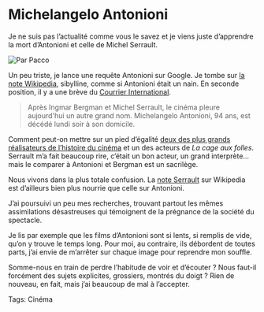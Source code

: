 # Michelangelo Antonioni

Je ne suis pas l’actualité comme vous le savez et je viens juste d’apprendre la mort d’Antonioni et celle de Michel Serrault.<span id="more-531"></span>

![Par Pacco](http://blog.tcrouzet.comhttps://tcrouzet.com/images_tc/20070808pacco.jpg)

Un peu triste, je lance une requête Antonioni sur Google. Je tombe sur [la note Wikipedia](http://fr.wikipedia.org/wiki/Michelangelo_Antonioni), sibylline, comme si Antonioni était un nain. En seconde position, il y a une brève du [Courrier International](http://www.courrierinternational.com/article.asp?obj_id=76447).

> Après Ingmar Bergman et Michel Serrault, le cinéma pleure aujourd'hui un autre grand nom. Michelangelo Antonioni, 94 ans, est décédé lundi soir à son domicile.

Comment peut-on mettre sur un pied d’égalité [deux des plus grands réalisateurs de l’histoire du cinéma](http://www.cyberpresse.ca/article/20070804/CPARTS01/708040790/1043/CPARTS01) et un des acteurs de *La cage aux folles*. Serrault m’a fait beaucoup rire, c’était un bon acteur, un grand interprète… mais le comparer à Antonioni et Bergman est un sacrilège.

Nous vivons dans la plus totale confusion. La [note Serrault](http://fr.wikipedia.org/wiki/Michel_Serrault) sur Wikipedia est d’ailleurs bien plus nourrie que celle sur Antonioni.

J’ai poursuivi un peu mes recherches, trouvant partout les mêmes assimilations désastreuses qui témoignent de la prégnance de la société du spectacle.

Je lis par exemple que les films d’Antonioni sont si lents, si remplis de vide, qu’on y trouve le temps long. Pour moi, au contraire, ils débordent de toutes parts, j’ai envie de m’arrêter sur chaque image pour reprendre mon souffle.

Somme-nous en train de perdre l’habitude de voir et d’écouter ? Nous faut-il forcément des sujets explicites, grossiers, montrés du doigt ? Rien de nouveau, en fait, mais j’ai beaucoup de mal à l’accepter.

Tags: Cinéma